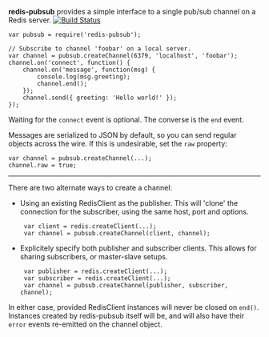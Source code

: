 **redis-pubsub** provides a simple interface to a single pub/sub channel on a
Redis server. [![Build Status](https://secure.travis-ci.org/Two-Screen/redis-pubsub.png)](http://travis-ci.org/Two-Screen/redis-pubsub)

    var pubsub = require('redis-pubsub');

    // Subscribe to channel 'foobar' on a local server.
    var channel = pubsub.createChannel(6379, 'localhost', 'foobar');
    channel.on('connect', function() {
        channel.on('message', function(msg) {
            console.log(msg.greeting);
            channel.end();
        });
        channel.send({ greeting: 'Hello world!' });
    });

Waiting for the `connect` event is optional. The converse is the `end` event.

Messages are serialized to JSON by default, so you can send regular objects
across the wire. If this is undesirable, set the `raw` property:

    var channel = pubsub.createChannel(...);
    channel.raw = true;

---

There are two alternate ways to create a channel:

 * Using an existing RedisClient as the publisher. This will 'clone' the
   connection for the subscriber, using the same host, port and options.

        var client = redis.createClient(...);
        var channel = pubsub.createChannel(client, channel);

 * Explicitely specify both publisher and subscriber clients. This allows
   for sharing subscribers, or master-slave setups.

        var publisher = redis.createClient(...);
        var subscriber = redis.createClient(...);
        var channel = pubsub.createChannel(publisher, subscriber, channel);

In either case, provided RedisClient instances will never be closed on `end()`.
Instances created by redis-pubsub itself will be, and will also have their
`error` events re-emitted on the channel object.
